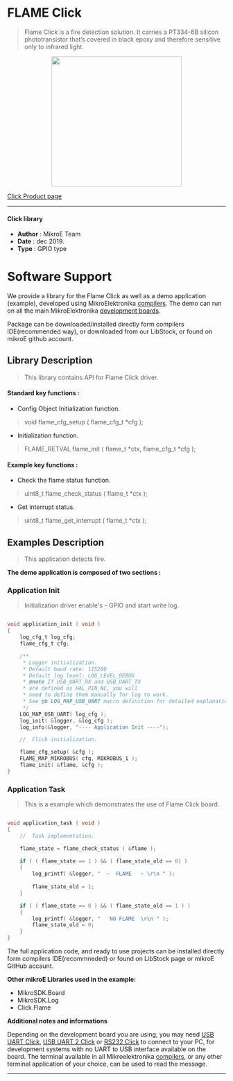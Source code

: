 
# FLAME Click

> Flame Click is a fire detection solution. It carries a PT334-6B silicon phototransistor that’s covered in black epoxy and therefore sensitive only to infrared light.

<p align="center">
  <img src="https://download.mikroe.com/images/click_for_ide/flame_click.png" height=300px>
</p>

[Click Product page](https://www.mikroe.com/flame-click)

---


#### Click library 

- **Author**        : MikroE Team
- **Date**          : dec 2019.
- **Type**          : GPIO type


# Software Support

We provide a library for the Flame Click 
as well as a demo application (example), developed using MikroElektronika 
[compilers](https://shop.mikroe.com/compilers). 
The demo can run on all the main MikroElektronika [development boards](https://shop.mikroe.com/development-boards).

Package can be downloaded/installed directly form compilers IDE(recommended way), or downloaded from our LibStock, or found on mikroE github account. 

## Library Description

> This library contains API for Flame Click driver.

#### Standard key functions :

- Config Object Initialization function.
> void flame_cfg_setup ( flame_cfg_t *cfg ); 
 
- Initialization function.
> FLAME_RETVAL flame_init ( flame_t *ctx, flame_cfg_t *cfg );

#### Example key functions :

- Check the flame status function.
> uint8_t flame_check_status ( flame_t *ctx );
 
- Get interrupt status.
> uint8_t flame_get_interrupt ( flame_t *ctx );

## Examples Description

> This application detects fire.

**The demo application is composed of two sections :**

### Application Init 

> Initialization driver enable's - GPIO and start write log.

```c

void application_init ( void )
{
    log_cfg_t log_cfg;
    flame_cfg_t cfg;

    /** 
     * Logger initialization.
     * Default baud rate: 115200
     * Default log level: LOG_LEVEL_DEBUG
     * @note If USB_UART_RX and USB_UART_TX 
     * are defined as HAL_PIN_NC, you will 
     * need to define them manually for log to work. 
     * See @b LOG_MAP_USB_UART macro definition for detailed explanation.
     */
    LOG_MAP_USB_UART( log_cfg );
    log_init( &logger, &log_cfg );
    log_info(&logger, "---- Application Init ----");

    //  Click initialization.

    flame_cfg_setup( &cfg );
    FLAME_MAP_MIKROBUS( cfg, MIKROBUS_1 );
    flame_init( &flame, &cfg );
}

```

### Application Task


> This is a example which demonstrates the use of Flame Click board. 

```c

void application_task ( void )
{
    //  Task implementation.

    flame_state = flame_check_status ( &flame );

    if ( ( flame_state == 1 ) && ( flame_state_old == 0) )
    {
        log_printf( &logger, "  ~  FLAME   ~ \r\n " );
       
        flame_state_old = 1;
    }

    if ( ( flame_state == 0 ) && ( flame_state_old == 1 ) )
    {
        log_printf( &logger, "   NO FLAME  \r\n " );
        flame_state_old = 0;
    }
}

```

The full application code, and ready to use projects can be  installed directly form compilers IDE(recommneded) or found on LibStock page or mikroE GitHub accaunt.

**Other mikroE Libraries used in the example:** 

- MikroSDK.Board
- MikroSDK.Log
- Click.Flame

**Additional notes and informations**

Depending on the development board you are using, you may need 
[USB UART Click](https://shop.mikroe.com/usb-uart-click), 
[USB UART 2 Click](https://shop.mikroe.com/usb-uart-2-click) or 
[RS232 Click](https://shop.mikroe.com/rs232-click) to connect to your PC, for 
development systems with no UART to USB interface available on the board. The 
terminal available in all Mikroelektronika 
[compilers](https://shop.mikroe.com/compilers), or any other terminal application 
of your choice, can be used to read the message.



---
